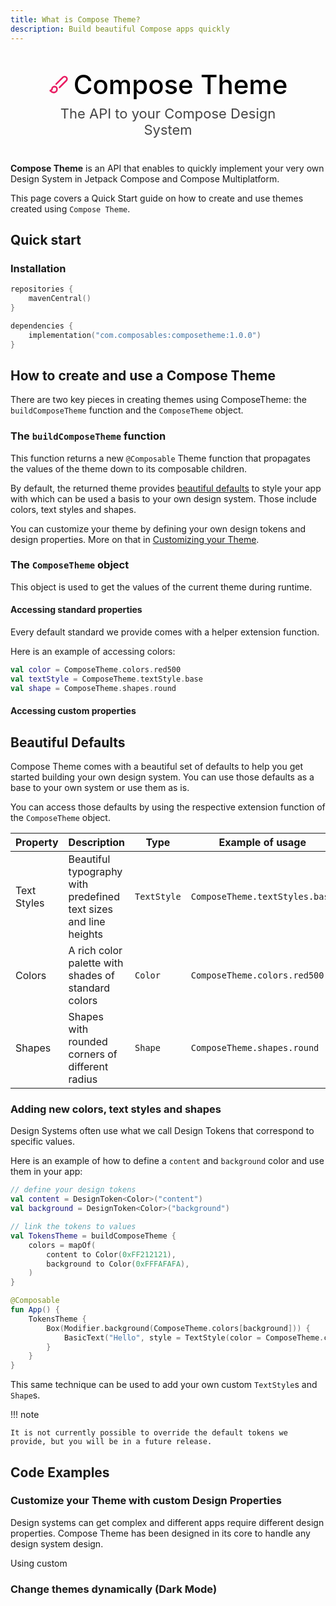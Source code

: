 ```yaml
---
title: What is Compose Theme?
description: Build beautiful Compose apps quickly
---
```


<div style="margin: 40px; display: flex; flex-direction: column; justify-content: center; align-items: center; gap: 8px">
    <div style="width: 100%; display: flex; flex-direction: row; justify-content: center; align-items: center; height: 100%; gap: 8px">
        <svg style="color: #E91E63" width="32" height="32" viewBox="0 0 24 24" fill="none" stroke="currentColor" stroke-width="2" stroke-linecap="round" stroke-linejoin="round" class="lucide lucide-brush"><path d="m9.06 11.9 8.07-8.06a2.85 2.85 0 1 1 4.03 4.03l-8.06 8.08"/><path d="M7.07 14.94c-1.66 0-3 1.35-3 3.02 0 1.33-2.5 1.52-2 2.02 1.08 1.1 2.49 2.02 4 2.02 2.2 0 4-1.8 4-4.04a3.01 3.01 0 0 0-3-3.02z"/></svg>
        <h1 style="color: black; font-size: 42px; font-weight: 500; margin: 0">Compose Theme</h1>
        </div>
    <span style="text-align: center; color: #454545; font-size: 22px">The API to your Compose Design System</span>
</div>


**Compose Theme** is an API that enables to quickly implement your very own Design System in Jetpack Compose and Compose
Multiplatform.

This page covers a Quick Start guide on how to create and use themes created using `Compose Theme`.

## Quick start

### Installation

```kotlin title="build.gradle.kts"
repositories {
    mavenCentral()
}

dependencies {
    implementation("com.composables:composetheme:1.0.0")
}
```


## How to create and use a Compose Theme

There are two key pieces in creating themes using ComposeTheme:
the <span style="display: inline-block">`buildComposeTheme`</span> function and the `ComposeTheme` object.

### The `buildComposeTheme` function

This function returns a new `@Composable` Theme function that propagates the values of the theme down to its composable
children.

By default, the returned theme provides [beautiful defaults](#beautiful-defaults) to style your app with which can be
used a basis to your own design system. Those include colors, text styles and shapes.

You can customize your theme by defining your own design tokens and design properties. More on that
in [Customizing your Theme](#customizing-your-theme-with-custom-design-properties).

### The `ComposeTheme` object

This object is used to get the values of the current theme during runtime.

#### Accessing standard properties

Every default standard we provide comes with a helper extension function.

Here is an example of accessing colors:

```kotlin
val color = ComposeTheme.colors.red500
val textStyle = ComposeTheme.textStyle.base
val shape = ComposeTheme.shapes.round
```

#### Accessing custom properties

## Beautiful Defaults

Compose Theme comes with a beautiful set of defaults to help you get started building your own design system. You can
use those defaults as a base to your own system or use them as is.

You can access those defaults by using the respective extension function of the `ComposeTheme` object.

| Property    | Description                                                      | Type        | Example of usage               |
|-------------|------------------------------------------------------------------|-------------|--------------------------------| 
| Text Styles | Beautiful typography with predefined text sizes and line heights | `TextStyle` | `ComposeTheme.textStyles.base` |
| Colors      | A rich color palette with shades of standard colors              | `Color`     | `ComposeTheme.colors.red500`   |
| Shapes      | Shapes with rounded corners of different radius                  | `Shape`     | `ComposeTheme.shapes.round`    |

### Adding new colors, text styles and shapes

Design Systems often use what we call Design Tokens that correspond to specific values.

Here is an example of how to define a `content` and `background` color and use them in your app:

```kotlin
// define your design tokens
val content = DesignToken<Color>("content")
val background = DesignToken<Color>("background")

// link the tokens to values
val TokensTheme = buildComposeTheme {
    colors = mapOf(
        content to Color(0xFF212121),
        background to Color(0xFFFAFAFA),
    )
}

@Composable
fun App() {
    TokensTheme {
        Box(Modifier.background(ComposeTheme.colors[background])) {
            BasicText("Hello", style = TextStyle(color = ComposeTheme.colors[content]))
        }
    }
}
```

This same technique can be used to add your own custom `TextStyle`s and `Shape`s.

!!! note

    It is not currently possible to override the default tokens we provide, but you will be in a future release.

## Code Examples

### Customize your Theme with custom Design Properties

Design systems can get complex and different apps require different design properties. Compose Theme has been designed
in its core to handle any design system design.

Using custom

### Change themes dynamically (Dark Mode)
